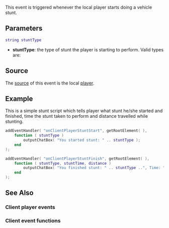 This event is triggered whenever the local player starts doing a vehicle stunt.

Parameters
----------

``` lua
string stuntType
```

-   **stuntType**: the type of stunt the player is starting to perform. Valid types are:

Source
------

The [source](/docs/event_system#event_source.md "wikilink") of this event is the local [player](/docs/player.md "wikilink").

Example
-------

This is a simple stunt script which tells player what stunt he/she started and finished, time the stunt taken to perform and distance travelled while stunting.

``` lua
addEventHandler( "onClientPlayerStuntStart", getRootElement( ),
    function ( stuntType )
        outputChatBox( "You started stunt: " .. stuntType );
    end
);

addEventHandler( "onClientPlayerStuntFinish", getRootElement( ),
    function ( stuntType, stuntTime, distance )
        outputChatBox( "You finished stunt: " .. stuntType ..", Time: " .. tostring( stuntTime ).. ", Distance: " .. tostring( distance ) );
    end
);
```

See Also
--------

### Client player events

### Client event functions
